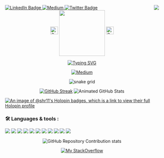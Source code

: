 <div align="left">

  <div id="badges" align="left">
  <a href="https://www.linkedin.com/in/shraddha-sharma-15246a262/">
    <img src="https://img.shields.io/badge/LinkedIn-blue?style=for-the-badge&logo=linkedin&logoColor=white" alt="LinkedIn Badge"/>
  </a>
   <a href="https://medium.com/@shr.comp1">
    <img src="https://img.shields.io/badge/Medium-12100E?style=for-the-badge&logo=medium&logoColor=white" alt="Medium">
  </a>
  <a href="https://twitter.com/Starlynn5285268">
    <img src="https://img.shields.io/badge/Twitter-blue?style=for-the-badge&logo=twitter&logoColor=white" alt="Twitter Badge"/>
  </a>


    
<!--visitor count on right(need div align for centre)-->
<img align="right" src="https://visitor-badge.laobi.icu/badge?page_id=Shr11.Shr11"/> 

</div>


  
<!--Sparkled Coder-->

<div align=center>

  <!--![Animated GitHub Trophies](https://github-profile-trophy.vercel.app/?username=Shr11&theme=radical)-->
<img src="https://raw.githubusercontent.com/Tarikul-Islam-Anik/Animated-Fluent-Emojis/master/Emojis/Activities/Sparkles.png" alt="Sparkles" width="25" height="25" />
<img align="center" src="https://media0.giphy.com/media/v1.Y2lkPTc5MGI3NjExMHE4NWUwZHlmMnR1djRod3hwaHBodXVqcXByanFpMWd6dmUxdTB3YSZlcD12MV9pbnRlcm5hbF9naWZfYnlfaWQmY3Q9Zw/MYI6NK4JOGpOzOriEg/giphy.gif" width="150" />
<img src="https://raw.githubusercontent.com/Tarikul-Islam-Anik/Animated-Fluent-Emojis/master/Emojis/Activities/Sparkles.png" alt="Sparkles" width="25" height="25" />

</div>



<div id="typing" align=center>
  
[![Typing SVG](https://readme-typing-svg.demolab.com?font=Peralta&weight=900&size=22&duration=4998&pause=998&color=F114F7&center=true&vCenter=true&random=true&width=435&lines=Hii+I'm+Shraddha;Welcome+to+my+humble+abode;Read+my+latest+blog)](https://git.io/typing-svg)
</div>


<!--Blog-->
<div align=center>

 
  [![Medium](https://github-readme-medium.vercel.app/?username=shr.comp1)](https://medium.com/@shr.comp1)
  
</div>



<!--[![Top Langs](https://github-readme-stats.vercel.app/api/top-langs/?username=Shr11&layout=compact&theme=dark)](https://github.com/Shr11/github-readme-stats)-->

<div align=center>

  <img alt="snake grid" src="raw.githubusercontent.com/Shr11/Shr11/output/github-contribution-grid-snake.svg">
  
</div>


<div align="center"><!--user=Shr11&layout=compact&theme=dark-->

 [![GitHub Streak](https://streak-stats.demolab.com/?user=Shr11&show_icons=true&theme=radical)](https://git.io/streak-stats)
  ![Animated GitHub Stats](https://github-readme-stats.vercel.app/api/?username=Shr11&show_icons=true&theme=radical)
<!--
<div align=center>  
  
  [![Top Langs](https://github-readme-stats.vercel.app/api/top-langs/?username=Shr11&show_icons=true&theme=radical)](https://github.com/Shr11/github-readme-stats)
</div>
-->


</div>






[![An image of @shr11's Holopin badges, which is a link to view their full Holopin profile](https://holopin.me/shr11)](https://holopin.io/@shr11)


### 🛠️ Languages & tools :
<div>
<p>
<img src="https://img.shields.io/badge/Python-3776AB?style=for-the-badge&logo=python&logoColor=white" />
<img src="https://img.shields.io/badge/C-00599C?style=for-the-badge&logo=c&logoColor=white" />
<img src="https://img.shields.io/badge/C%2B%2B-00599C?style=for-the-badge&logo=c%2B%2B&logoColor=white" />
<img src="https://img.shields.io/badge/Visual_Studio_Code-0078D4?style=for-the-badge&logo=visual%20studio%20code&logoColor=white" />
<img src="https://img.shields.io/badge/Kali_Linux-557C94?style=for-the-badge&logo=kali-linux&logoColor=white" />
<img src="https://img.shields.io/badge/Linux-FCC624?style=for-the-badge&logo=linux&logoColor=black" />
<img src="https://img.shields.io/badge/Windows-0078D6?style=for-the-badge&logo=windows&logoColor=white" />
<img src="https://img.shields.io/badge/Shell_Script-121011?style=for-the-badge&logo=gnu-bash&logoColor=white" />
<img src="https://img.shields.io/badge/Powershell-2CA5E0?style=for-the-badge&logo=powershell&logoColor=white" />
<img src="https://img.shields.io/badge/Google_Cloud-4285F4?style=for-the-badge&logo=google-cloud&logoColor=white" />
<img src="https://img.shields.io/badge/GIT-E44C30?style=for-the-badge&logo=git&logoColor=white" />
</p>
</div>





<div align=center>

  ![GitHub Repository Contribution stats](https://github-contributor-stats.vercel.app/api?username=Shr11&combine_all_yearly_contributions=true&theme=synthwave)
   <!--
**Shr11/Shr11** is a ✨ _special_ ✨ repository because its `README.md` (this file) appears on your GitHub profile.
 <!--stackoverflow-->
[![My StackOverflow](https://github-readme-stackoverflow.vercel.app/?userID=21074100)](https://stackoverflow.com/layout=compact/users/21074100/shraddha-sharma&layout=compact)

</div>
